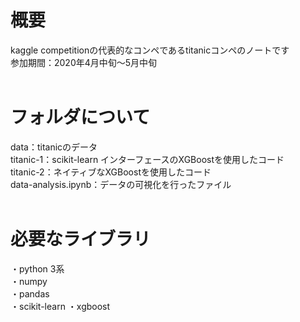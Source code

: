 # 概要
kaggle competitionの代表的なコンペであるtitanicコンペのノートです  
参加期間：2020年4月中旬～5月中旬  
</br>  

# フォルダについて  
data：titanicのデータ  
titanic-1：scikit-learn インターフェースのXGBoostを使用したコード  
titanic-2：ネイティブなXGBoostを使用したコード  
data-analysis.ipynb：データの可視化を行ったファイル  
</br>

# 必要なライブラリ
・python 3系  
・numpy  
・pandas  
・scikit-learn
・xgboost
